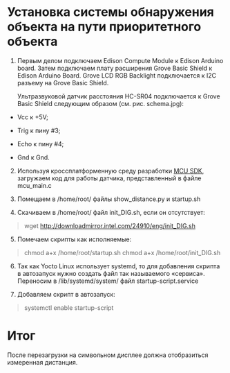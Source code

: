 ﻿# Установка системы обнаружения объекта на пути приоритетного объекта

1. Первым делом подключаем Edison Compute Module к Edison Arduino board. Затем подключаем плату расширения Grove Basic Shield к Edison Arduino Board. Grove LCD RGB Backlight подключается к I2C разъему на Grove Basic Shield.

    Ультразвуковой датчик расстояния HC-SR04 подключается к Grove Basic Shield следующим образом (см. рис. schema.jpg):

- Vcc к +5V;
	
- Trig к пину #3;

- Echo к пину #4;
	
- Gnd к Gnd.

2. Используя кроссплатформенную среду разработки [MCU SDK](https://software.intel.com/en-us/node/545143), загружаем код для работы датчика, представленный в файле mcu_main.c

3. Помещаем в /home/root/ файлы show_distance.py и startup.sh

4. Скачиваем в /home/root/ файл init_DIG.sh, если он отсутствует:
> wget http://downloadmirror.intel.com/24910/eng/init_DIG.sh

5. Помечаем скрипты как исполняемые:
> chmod a+x /home/root/startup.sh
> chmod a+x /home/root/init_DIG.sh

6. Так как Yocto Linux использует systemd, то для добавления скрипта в автозапуск нужно создать файл так называемого «сервиса». Переносим в /lib/systemd/system/ файл startup-script.service

7. Добавляем скрипт в автозапуск:
> systemctl enable startup-script

# Итог

После перезагрузки на символьном дисплее должна отобразиться измеренная дистанция.